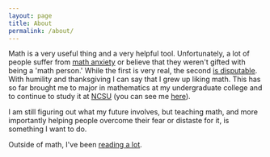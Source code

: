 ```yaml
---
layout: page
title: About
permalink: /about/
---
```



Math is a very useful thing and a very helpful tool.
Unfortunately, a lot of people suffer from 
[math anxiety](https://en.wikipedia.org/wiki/Mathematical_anxiety)
or believe that they weren't gifted with being a 'math person.'
While the first is very real, the second
[is disputable](https://www.nytimes.com/2017/05/15/well/family/trying-to-add-up-girls-and-math.html).
With humility and thanksgiving I can say that I grew up liking math.
This has so far brought me to major in mathematics at my undergraduate college and to continue to study it at 
[NCSU](https://math.sciences.ncsu.edu)
(you can see me [here](https://math.sciences.ncsu.edu/people/wlnelson/)).

I am still figuring out what my future involves, but teaching math, and more importantly helping people overcome their fear or distaste for it, is something I want to do.


Outside of math, I've been [reading a lot](/reading/).

